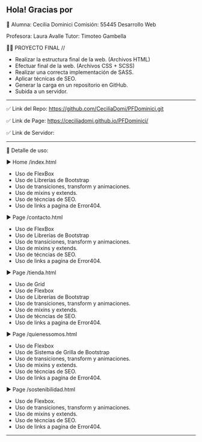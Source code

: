 Hola! Gracias por 
--------------------------------------------------

👩 Alumna: Cecilia Dominici 
Comisión: 55445
Desarrollo Web

Profesora: Laura Avalle
Tutor: Timoteo Gambella

👩‍💻 PROYECTO FINAL //
+ Realizar la estructura final de la web. (Archivos HTML)
+ Efectuar final de la web. (Archivos CSS + SCSS)
+ Realizar una correcta implementación de SASS.
+ Aplicar técnicas de SEO.
+ Generar la carga en un repositorio en GitHub.
+ Subida a un servidor.

---------------------------------------------------

✅ Link del Repo:  https://github.com/CeciliaDomi/PFDominici.git

✅ Link de Page: https://ceciliadomi.github.io/PFDominici/

✅ Link de Servidor:


---------------------------------------------------

🔎 Detalle de uso:

▶ Home /index.html
- Uso de FlexBox
- Uso de Librerías de Bootstrap
- Uso de transiciones, transform y animaciones.
- Uso de mixins y extends.
- Uso de técncias de SEO.
- Uso de links a pagina de Error404.


▶ Page /contacto.html
- Uso de FlexBox
- Uso de Librerías de Bootstrap
- Uso de transiciones, transform y animaciones.
- Uso de mixins y extends.
- Uso de técncias de SEO.
- Uso de links a pagina de Error404.

▶ Page /tienda.html
- Uso de Grid
- Uso de Flexbox
- Uso de Librerías de Bootstrap
- Uso de transiciones, transform y animaciones.
- Uso de mixins y extends.
- Uso de técncias de SEO.
- Uso de links a pagina de Error404.

▶ Page /quienessomos.html
- Uso de Flexbox
- Uso de Sistema de Grilla de Bootstrap
- Uso de transiciones, transform y animaciones.
- Uso de mixins y extends.
- Uso de técncias de SEO.
- Uso de links a pagina de Error404.

▶ Page /sostenibilidad.html
- Uso de Flexbox.
- Uso de transiciones, transform y animaciones.
- Uso de mixins y extends.
- Uso de técncias de SEO.
- Uso de links a pagina de Error404.

---------------------------------------------------
